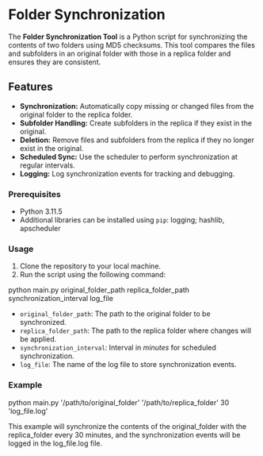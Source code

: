 # Folder Synchronization

The **Folder Synchronization Tool** is a Python script for synchronizing the contents of two folders using MD5 checksums. This tool compares the files and subfolders in an original folder with those in a replica folder and ensures they are consistent.

## Features

- **Synchronization:** Automatically copy missing or changed files from the original folder to the replica folder.
- **Subfolder Handling:** Create subfolders in the replica if they exist in the original.
- **Deletion:** Remove files and subfolders from the replica if they no longer exist in the original.
- **Scheduled Sync:** Use the scheduler to perform synchronization at regular intervals.
- **Logging:** Log synchronization events for tracking and debugging.

### Prerequisites

- Python 3.11.5
- Additional libraries can be installed using `pip`: logging; hashlib, apscheduler

### Usage

1. Clone the repository to your local machine.
2. Run the script using the following command:

python main.py original_folder_path replica_folder_path synchronization_interval log_file

- `original_folder_path`: The path to the original folder to be synchronized.
- `replica_folder_path`: The path to the replica folder where changes will be applied.
- `synchronization_interval`: Interval in *minutes* for scheduled synchronization.
- `log_file`: The name of the log file to store synchronization events.

### Example

python main.py '/path/to/original_folder' '/path/to/replica_folder' 30 'log_file.log'

This example will synchronize the contents of the original_folder with the replica_folder every 30 minutes, and the synchronization events will be logged in the log_file.log file.
